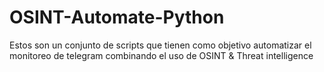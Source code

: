 # OSINT-Automate-Python
Estos son un conjunto de scripts que tienen como objetivo automatizar el monitoreo de telegram combinando el uso de OSINT &amp; Threat intelligence
